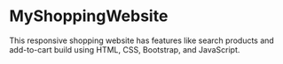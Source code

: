 # MyShoppingWebsite
This responsive shopping website has features like search products and add-to-cart build using HTML, CSS, Bootstrap, and JavaScript.
